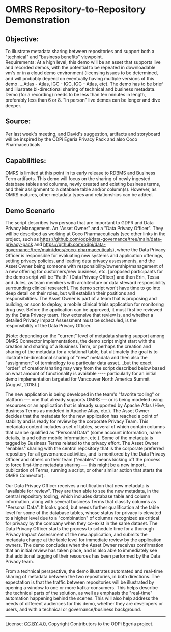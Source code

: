 <!-- SPDX-License-Identifier: CC-BY-4.0 -->
<!-- Copyright Contributors to the ODPi Egeria project. -->

# OMRS Repository-to-Repository Demonstration

## Objective:   		

To illustrate metadata sharing between repositories and support both a "technical" and "business benefits" viewpoint.  
Requirements:	At a high level, this demo will be an asset that supports live and recorded demos, with the potential to be repeated in downloadable vm's or in a cloud demo environment (licensing issues to be determined, and will probably depend on eventually having multiple versions of this demo ....Atlas - Atlas, IGC - IGC, IGC - Atlas, etc).  The demo has to be brief and illustrate bi-directional sharing of technical and business metadata.   Demo (for a recording) needs to be less than ten minutes in length, preferably less than 6 or 8.   "In person" live demos can be longer and dive deeper.

## Source:		

Per last week's meeting, and David's suggestion, artifacts and storyboard will be inspired by the ODPi Egeria Privacy Pack and also Coco Pharmaceuticals.

## Capabilities:		

OMRS is limited at this point in its early release to RDBMS and Business Term artifacts.  This demo will focus on the sharing of newly ingested database tables and columns, newly created and existing business terms, and their assignment to a database table and/or column(s).  However, as OMRS matures, other metadata types and relationships can be added. 


## Demo Scenario

The script describes two persona that are important to GDPR and Data Privacy Management.    An "Asset Owner" and a "Data Privacy Officer".    They will be described  as working at Coco Pharmaceuticals (see other links in the project, such as https://github.com/odpi/data-governance/tree/main/data-privacy-pack and https://github.com/odpi/data-governance/tree/main/docs/coco-pharmaceuticals), where the Data Privacy Officer is responsible for evaluating new systems and application offerings, setting privacy policies, and leading data privacy assessments, and the Asset Owner being someone with responsibility/ownership/management of a new offering for customers/new business, etc. [proposed participants for the demo script will be "Faith" (Data Privacy Officer) and then Erin, Tessa and Jules, as team members with architecture or data steward responsibility surrounding clinical research]. The demo script won't have time to go into deep detail on their roles, but will establish their positions and responsibilities. The Asset Owner is part of a team that is proposing and building, or soon to deploy, a mobile clinical trials application for monitoring drug use.   Before the application can be approved, it must first be reviewed by the Data Privacy team.   How extensive that review is, and whether a detailed Privacy Impact Assessment must be scheduled, is the responsibility of the Data Privacy Officer.  

[Note:  depending on the "current" level of metadata sharing support among OMRS Connector implementations, the demo script might start with the creation and sharing of a Business Term, or perhaps the creation and sharing of the metadata for a relational table, but ultimately the goal is to illustrate bi-directional sharing of "new" metadata and then also the "assignment" of terminology to a particular data asset....but the exact "order" of creation/sharing may vary from the script described below based on what amount of functionality is available ---- particularly for an initial demo implementation targeted for Vancouver North America Summit (August, 2018).]

The new application is being developed in the team's "favorite tooling" or platform --- one that already supports OMRS --- or is being modeled using resources or an application that is already supported by Apache Atlas (Hive, Business Terms as modeled in Apache Atlas, etc.).     The Asset Owner decides that the metadata for the new application has reached a point of stability and is ready for review by the corporate Privacy Team.   This metadata content includes a set of tables, several of which contain columns that can be qualified as "Personal Data" (some account information, name details, ip and other mobile information, etc.).   Some of the metadata is tagged by Business Terms related to the privacy effort.    The Asset Owner "enables" sharing with the central repository that is the corporate preferred repository for all governance activities, and is monitored by the Data Privacy Officer and others on their team ("enables" means kicking off the process to force first-time metadata sharing --- this might be a new import, publication of Terms, running a script, or other similar action that starts the OMRS Connector).  

Our Data Privacy Officer receives a notification that new metadata is "available for review".  They are then able to see the new metadata, in the central repository tooling, which includes database table and column information, along with several business Terms that classify columns as "Personal Data".     It looks good, but needs further qualification at the table level for some of the database tables, whose status for privacy is elevated to a higher level due to a "combination" of columns recognized as critical for privacy by the company when they co-exist in the same dataset.   The Data Privacy Officer starts the process to schedule time for a thorough Privacy Impact Assessment of the new application, and submits the metadata change at the table level for immediate review by the application owners.    The demo concludes when the Asset Owner receives confirmation that an initial review has taken place, and is also able to immediately see that additional tagging of their resources has been performed by the Data Privacy team.   

From a technical perspective, the demo illustrates automated and real-time sharing of metadata between the two repositories, in both directions.  The expectation is that the traffic between repositories will be illustrated by opening a window to one or more kafka-consumers.   This helps describe the technical parts of the solution, as well as emphasis the "real-time" automation happening behind the scenes.  This will also help address the needs of different audiences for this demo, whether they are developers or users, and with a technical or governance/business background.

----
License: [CC BY 4.0](https://creativecommons.org/licenses/by/4.0/),
Copyright Contributors to the ODPi Egeria project.
